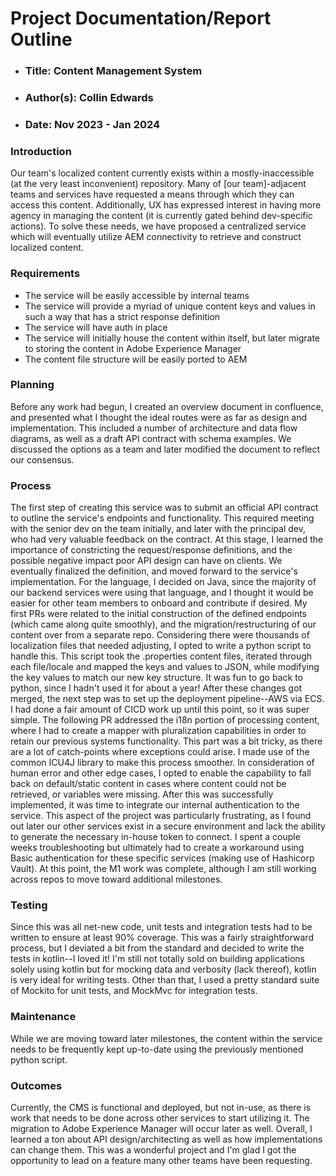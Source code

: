 # Project Documentation/Report Outline

- ### Title: Content Management System
- ### Author(s): Collin Edwards
- ### Date: Nov 2023 - Jan 2024

### Introduction

Our team's localized content currently exists within a mostly-inaccessible (at the very least inconvenient) repository. Many of [our team]-adjacent teams and services have requested a means through which they can access this content. Additionally, UX has expressed interest in having more agency in managing the content (it is currently gated behind dev-specific actions). To solve these needs, we have proposed a centralized service which will eventually utilize AEM connectivity to retrieve and construct localized content.

### Requirements

- The service will be easily accessible by internal teams
- The service will provide a myriad of unique content keys and values in such a way that has a strict response definition
- The service will have auth in place
- The service will initially house the content within itself, but later migrate to storing the content in Adobe Experience Manager
- The content file structure will be easily ported to AEM

### Planning

Before any work had begun, I created an overview document in confluence, and presented what I thought the ideal routes were as far as design and implementation. This included a number of architecture and data flow diagrams, as well as a draft API contract with schema examples. We discussed the options as a team and later modified the document to reflect our consensus.

### Process

The first step of creating this service was to submit an official API contract to outline the service's endpoints and functionality. This required meeting with the senior dev on the team initially, and later with the principal dev, who had very valuable feedback on the contract. At this stage, I learned the importance of constricting the request/response definitions, and the possible negative impact poor API design can have on clients. We eventually finalized the definition, and moved forward to the service's implementation. For the language, I decided on Java, since the majority of our backend services were using that language, and I thought it would be easier for other team members to onboard and contribute if desired. My first PRs were related to the initial construction of the defined endpoints (which came along quite smoothly), and the migration/restructuring of our content over from a separate repo. Considering there were thousands of localization files that needed adjusting, I opted to write a python script to handle this. This script took the .properties content files, iterated through each file/locale and mapped the keys and values to JSON, while modifying the key values to match our new key structure. It was fun to go back to python, since I hadn't used it for about a year! After these changes got merged, the next step was to set up the deployment pipeline--AWS via ECS. I had done a fair amount of CICD work up until this point, so it was super simple. The following PR addressed the i18n portion of processing content, where I had to create a mapper with pluralization capabilities in order to retain our previous systems functionality. This part was a bit tricky, as there are a lot of catch-points where exceptions could arise. I made use of the common ICU4J library to make this process smoother. In consideration of human error and other edge cases, I opted to enable the capability to fall back on default/static content in cases where content could not be retrieved, or variables were missing. After this was successfully implemented, it was time to integrate our internal authentication to the service. This aspect of the project was particularly frustrating, as I found out later our other services exist in a secure environment and lack the ability to generate the necessary in-house token to connect. I spent a couple weeks troubleshooting but ultimately had to create a workaround using Basic authentication for these specific services (making use of Hashicorp Vault). At this point, the M1 work was complete, although I am still working across repos to move toward additional milestones.

### Testing

Since this was all net-new code, unit tests and integration tests had to be written to ensure at least 90% coverage. This was a fairly straightforward process, but I deviated a bit from the standard and decided to write the tests in kotlin--I loved it! I'm still not totally sold on building applications solely using kotlin but for mocking data and verbosity (lack thereof), kotlin is very ideal for writing tests. Other than that, I used a pretty standard suite of Mockito for unit tests, and MockMvc for integration tests.

### Maintenance

While we are moving toward later milestones, the content within the service needs to be frequently kept up-to-date using the previously mentioned python script.

### Outcomes

Currently, the CMS is functional and deployed, but not in-use, as there is work that needs to be done across other services to start utilizing it. The migration to Adobe Experience Manager will occur later as well. Overall, I learned a ton about API design/architecting as well as how implementations can change them. This was a wonderful project and I'm glad I got the opportunity to lead on a feature many other teams have been requesting.
